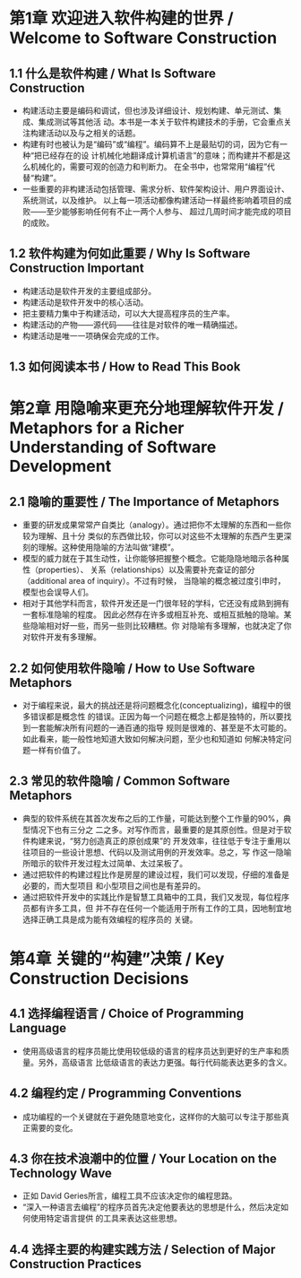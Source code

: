 # 第1章 欢迎进入软件构建的世界 / Welcome to Software Construction

## 1.1 什么是软件构建 / What Is Software Construction

- 构建活动主要是编码和调试，但也涉及详细设计、规划构建、单元测试、集成、集成测试等其他活
动。本书是一本关于软件构建技术的手册，它会重点关注构建活动以及与之相关的话题。
- 构建有时也被认为是“编码”或“编程”。编码算不上是最贴切的词，因为它有一种“把已经存在的设
计机械化地翻译成计算机语言”的意味；而构建并不都是这么机械化的，需要可观的创造力和判断力。
在全书中，也常常用“编程”代替“构建”。
- 一些重要的非构建活动包括管理、需求分析、软件架构设计、用户界面设计、系统测试，以及维护。
以上每一项活动都像构建活动一样最终影响着项目的成败——至少能够影响任何有不止一两个人参与、
超过几周时间才能完成的项目的成败。

## 1.2 软件构建为何如此重要 / Why Is Software Construction Important

- 构建活动是软件开发的主要组成部分。
- 构建活动是软件开发中的核心活动。
- 把主要精力集中于构建活动，可以大大提高程序员的生产率。
- 构建活动的产物——源代码——往往是对软件的唯一精确描述。
- 构建活动是唯一一项确保会完成的工作。

## 1.3 如何阅读本书 / How to Read This Book

# 第2章 用隐喻来更充分地理解软件开发 / Metaphors for a Richer Understanding of Software Development

## 2.1 隐喻的重要性 / The Importance of Metaphors

- 重要的研发成果常常产自类比（analogy）。通过把你不太理解的东西和一些你较为理解、且十分
类似的东西做比较，你可以对这些不太理解的东西产生更深刻的理解。这种使用隐喻的方法叫做“建模”。
- 模型的威力就在于其生动性，让你能够把握整个概念。它能隐隐地暗示各种属性（properties）、
关系（relationships）以及需要补充查证的部分（additional area of inquiry）。不过有时候，
当隐喻的概念被过度引申时，模型也会误导人们。
- 相对于其他学科而言，软件开发还是一门很年轻的学科，它还没有成熟到拥有一套标准隐喻的程度。
因此必然存在许多或相互补充、或相互抵触的隐喻。某些隐喻相对好一些，而另一些则比较糟糕。你
对隐喻有多理解，也就决定了你对软件开发有多理解。

## 2.2 如何使用软件隐喻 / How to Use Software Metaphors

- 对于编程来说，最大的挑战还是将问题概念化(conceptualizing)，编程中的很多错误都是概念性
的错误。正因为每一个问题在概念上都是独特的，所以要找到一套能解决所有问题的一通百通的指导
规则是很难的、甚至是不太可能的。如此看来，能一般性地知道大致如何解决问题，至少也和知道如
何解决特定问题一样有价值了。

## 2.3 常见的软件隐喻 / Common Software Metaphors

- 典型的软件系统在其首次发布之后的工作量，可能达到整个工作量的90%，典型情况下也有三分之
二之多。对写作而言，最重要的是其原创性。但是对于软件构建来说，“努力创造真正的原创成果”的
开发效率，往往低于专注于重用以往项目的一些设计思想、代码以及测试用例的开发效率。总之，写
作这一隐喻所暗示的软件开发过程太过简单、太过呆板了。
- 通过把软件的构建过程比作是房屋的建设过程，我们可以发现，仔细的准备是必要的，而大型项目
和小型项目之间也是有差异的。
- 通过把软件开发中的实践比作是智慧工具箱中的工具，我们又发现，每位程序员都有许多工具，但
并不存在任何一个能适用于所有工作的工具，因地制宜地选择正确工具是成为能有效编程的程序员的
关键。

# 第4章 关键的“构建”决策 / Key Construction Decisions

## 4.1 选择编程语言 / Choice of Programming Language

- 使用高级语言的程序员能比使用较低级的语言的程序员达到更好的生产率和质量。另外，高级语言
比低级语言的表达力更强。每行代码能表达更多的含义。

## 4.2 编程约定 / Programming Conventions

- 成功编程的一个关键就在于避免随意地变化，这样你的大脑可以专注于那些真正需要的变化。

## 4.3 你在技术浪潮中的位置 / Your Location on the Technology Wave

- 正如 David Geries所言，编程工具不应该决定你的编程思路。
- “深入一种语言去编程”的程序员首先决定他要表达的思想是什么，然后决定如何使用特定语言提供
的工具来表达这些思想。

## 4.4 选择主要的构建实践方法 / Selection of Major Construction Practices
